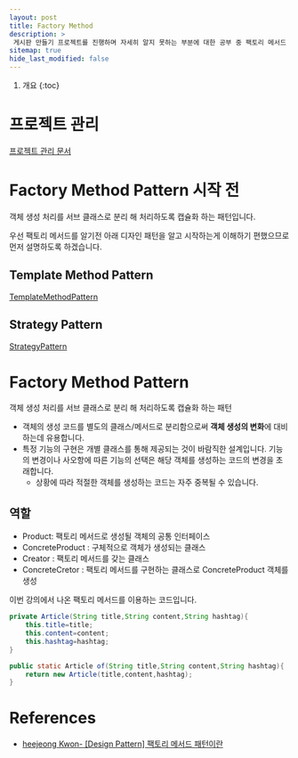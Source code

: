 ```yaml
---
layout: post
title: Factory Method 
description: >
 게시판 만들기 프로젝트를 진행하며 자세히 알지 못하는 부분에 대한 공부 중 팩토리 메서드 대한 공부 내용
sitemap: true
hide_last_modified: false
---
```


1. 개요
{:toc}

# 프로젝트 관리
[프로젝트 관리 문서](https://docs.google.com/spreadsheets/d/1xxuP3eXVIsYP-Pe4pwDcvYthXhtYNUvVXXgRPU3XWqw/edit?usp=sharing)



# Factory Method Pattern 시작 전

객체 생성 처리를 서브 클래스로 분리 해 처리하도록 캡슐화 하는 패턴입니다.

우선 팩토리 메서드를 알기전 아래 디자인 패턴을 알고 시작하는게 이해하기 편했으므로 먼저 설명하도록 하겠습니다.

## Template Method Pattern

[TemplateMethodPattern](/reference/2022-07-10-TemplateMethod)

## Strategy Pattern

[StrategyPattern](/reference/2022-07-19-StrategyPattern)

# Factory Method Pattern

객체 생성 처리를 서브 클래스로 분리 해 처리하도록 캡슐화 하는 패턴
- 객체의 생성 코드를 별도의 클래스/메서드로 분리함으로써 **객체 생성의 변화**에 대비하는데 유용합니다.
- 특정 기능의 구현은 개별 클래스를 통해 제공되는 것이 바람직한 설계입니다. 기능의 변경이나 사오항에 따른 기능의 선택은 해당 객체를 생성하는
코드의 변경을 초래합니다.
  - 상황에 따라 적절한 객체를 생성하는 코드는 자주 중복될 수 있습니다.


## 역할

- Product: 
팩토리 메서드로 생성될 객체의 공통 인터페이스
- ConcreteProduct :
구체적으로 객체가 생성되는 클래스
- Creator :
팩토리 메서드를 갖는 클래스
- ConcreteCretor :
팩토리 메서드를 구현하는 클래스로 ConcreteProduct 객체를 생성


이번 강의에서 나온 팩토리 메서드를 이용하는 코드입니다.

```java
private Article(String title,String content,String hashtag){
    this.title=title;
    this.content=content;
    this.hashtag=hashtag;
}

public static Article of(String title,String content,String hashtag){
    return new Article(title,content,hashtag);
}
```

# References
- [heejeong Kwon- [Design Pattern] 팩토리 메서드 패턴이란](https://gmlwjd9405.github.io/2018/08/07/factory-method-pattern.html)